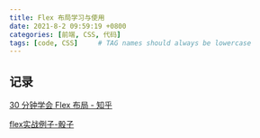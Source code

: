 ```yaml
---
title: Flex 布局学习与使用
date: 2021-8-2 09:59:19 +0800
categories: [前端, CSS, 代码]
tags: [code, CSS]     # TAG names should always be lowercase
---
```


## 记录

[30 分钟学会 Flex 布局 - 知乎](https://zhuanlan.zhihu.com/p/25303493)

[flex实战例子-骰子](https://blog.csdn.net/qq_31001889/article/details/80836933)
